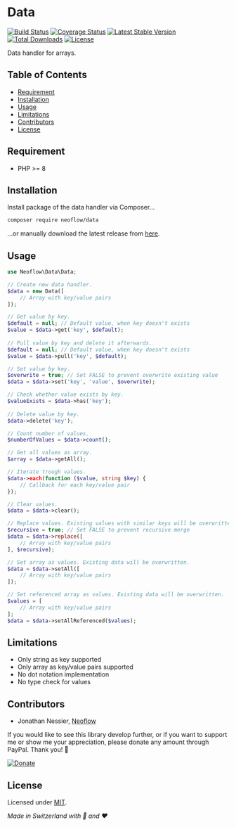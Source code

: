 # Data
[![Build Status](https://travis-ci.org/Neoflow/Session.svg?branch=master&service=github)](https://travis-ci.org/Neoflow/Data)
[![Coverage Status](https://coveralls.io/repos/github/Neoflow/Data/badge.svg?branch=master&service=github)](https://coveralls.io/github/Neoflow/Data?branch=master)
[![Latest Stable Version](https://poser.pugx.org/neoflow/data/v?service=github)](https://packagist.org/packages/neoflow/data)
[![Total Downloads](https://poser.pugx.org/neoflow/data/downloads?service=github)](https://packagist.org/packages/neoflow/data)
[![License](https://poser.pugx.org/neoflow/data/license?service=github)](https://packagist.org/packages/neoflow/data)

Data handler for arrays.

## Table of Contents
- [Requirement](#requirement)
- [Installation](#installation)
- [Usage](#usage)
- [Limitations](#limitations)
- [Contributors](#contributors)
- [License](#license)

## Requirement
* PHP >= 8

## Installation
Install package of the data handler via Composer...
```bash
composer require neoflow/data
```
...or manually download the latest release from [here](https://github.com/Neoflow/Data/releases/).

## Usage
```php
use Neoflow\Data\Data;

// Create new data handler.
$data = new Data([
    // Array with key/value pairs
]);

// Get value by key.
$default = null; // Default value, when key doesn't exists
$value = $data->get('key', $default);
   
// Pull value by key and delete it afterwards.
$default = null; // Default value, when key doesn't exists
$value = $data->pull('key', $default);

// Set value by key.
$overwrite = true; // Set FALSE to prevent overwrite existing value
$data = $data->set('key', 'value', $overwrite);

// Check whether value exists by key.
$valueExists = $data->has('key');
   
// Delete value by key.
$data->delete('key');

// Count number of values.
$numberOfValues = $data->count();

// Get all values as array.
$array = $data->getAll();

// Iterate trough values.
$data->each(function ($value, string $key) {
    // Callback for each key/value pair
});

// Clear values.
$data = $data->clear();

// Replace values. Existing values with similar keys will be overwritten.
$recursive = true; // Set FALSE to prevent recursive merge
$data = $data->replace([
    // Array with key/value pairs
], $recursive);

// Set array as values. Existing data will be overwritten.
$data = $data->setAll([
    // Array with key/value pairs
]);

// Set referenced array as values. Existing data will be overwritten.
$values = [
    // Array with key/value pairs
];
$data = $data->setAllReferenced($values);
```

## Limitations
* Only string as key supported
* Only array as key/value pairs supported
* No dot notation implementation
* No type check for values

## Contributors
* Jonathan Nessier, [Neoflow](https://www.neoflow.ch)

If you would like to see this library develop further, or if you want to support me or show me your appreciation, please
 donate any amount through PayPal. Thank you! :beers:
 
[![Donate](https://img.shields.io/badge/Donate-paypal-blue)](https://www.paypal.me/JonathanNessier)

## License
Licensed under [MIT](LICENSE). 

*Made in Switzerland with :cheese: and :heart:*
